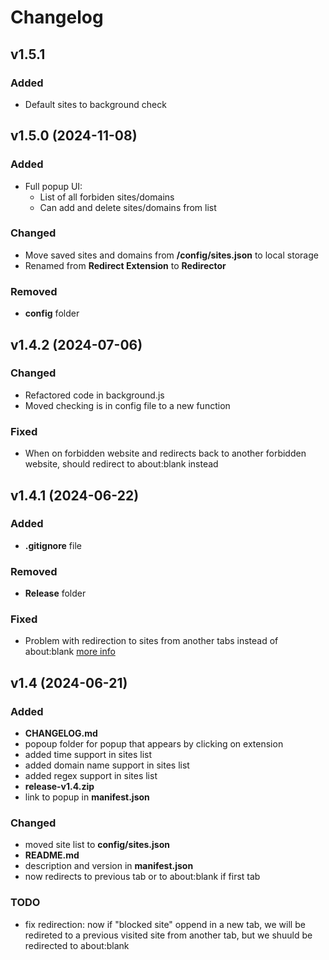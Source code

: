 # Changelog

## v1.5.1

### Added

- Default sites to background check

## v1.5.0 (2024-11-08)

### Added

- Full popup UI:
  - List of all forbiden sites/domains
  - Can add and delete sites/domains from list

### Changed

- Move saved sites and domains from **/config/sites.json** to local storage
- Renamed from **Redirect Extension** to **Redirector**

### Removed

- **config** folder

## v1.4.2 (2024-07-06)

### Changed

- Refactored code in background.js
- Moved checking is in config file to a new function

### Fixed

- When on forbidden website and redirects back to another forbidden website, should redirect to about:blank instead

## v1.4.1 (2024-06-22)

### Added

- **.gitignore** file

### Removed

- **Release** folder

### Fixed

- Problem with redirection to sites from another tabs instead of about:blank [more info](#todo)

## v1.4 (2024-06-21)

### Added

- **CHANGELOG.md**
- popoup folder for popup that appears by clicking on extension
- added time support in sites list
- added domain name support in sites list
- added regex support in sites list
- **release-v1.4.zip**
- link to popup in **manifest.json**

### Changed

- moved site list to **config/sites.json**
- **README.md**
- description and version in **manifest.json**
- now redirects to previous tab or to about:blank if first tab

### TODO

- fix redirection: now if "blocked site" oppend in a new tab, we will be redireted to a previous visited site from another tab, but we shuuld be redirected to about:blank
